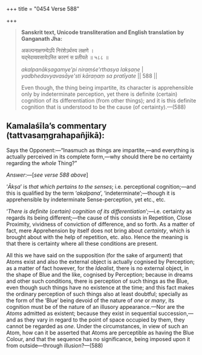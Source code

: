 +++
title = "0454 Verse 588"

+++
> **Sanskrit text, Unicode transliteration and English translation by Ganganath Jha:** 
>
> अकल्पनाक्षगम्येऽपि निरंशेऽर्थस्य लक्षणे ।  
> यद्भेदव्यवसायेऽस्ति कारणं स प्रतीयते ॥ ५८८ ॥ 
>
> *akalpanākṣagamye'pi niraṃśe'rthasya lakṣaṇe* \|  
> *yadbhedavyavasāye'sti kāraṇaṃ sa pratīyate* \|\| 588 \|\| 
>
> Even though, the thing being impartite, its character is apprehensible only by indeterminate perception, yet there is definite (certain) cognition of its differentiation (from other things); and it is this definite cognition that is understood to be the cause (of certainty).—(588)



## Kamalaśīla’s commentary (tattvasaṃgrahapañjikā):

Says the Opponent:—“Inasmuch as things are impartite,—and everything is actually perceived in its complete form,—why should there be no certainty regarding the *whole* Thing?”

*Answer*:—[*see verse 588 above*]

‘*Ākṣa*’ is *that which pertains to the senses*; i.e. perceptional cognition;—and this is qualified by the term ‘*akalpana*’, ‘indeterminate’;—though it is apprehensible by indeterminate Sense-perception, yet etc., etc.

‘*There is definite* (*certain) cognition of its differentiation*’;—i.e. certainty as regards its being different;—the cause of this consists in Repetition, Close Proximity, vividness of conviction of difference, and so forth. As a matter of fact, mere Apprehension by itself does not bring about *certainty*, which is brought about with the help of repetition, etc. also. Hence the meaning is that there is certainty where all these conditions are present.

All this we have said on the supposition (for the sake of argument) that Atoms exist and also the external object is actually cognised by Perception; as a matter of fact however, for the *Idealist*, there is no external object, in the shape of Blue and the like, cognised by Perception; because in dreams and other such conditions, there is perception of such things as the Blue, even though such things have no existence at the time; and this fact makes the ordinary perception of such things also at least doubtful; specially as the form of the ‘Blue’ being devoid of the nature of *one* or *many*, its cognition must be of the nature of an illusory appearance.—Nor are the *Atoms* admitted as existent; because they exist in sequential succession,—and as they vary in regard to the point of space occupied by them, they cannot be regarded as *one*. Under the circumstances, in view of such an Atom, how can it be asserted that Atoms are perceptible as having the Blue Colour, and that the sequence has no significance, being imposed upon it from outside—through illusion?—(588)


